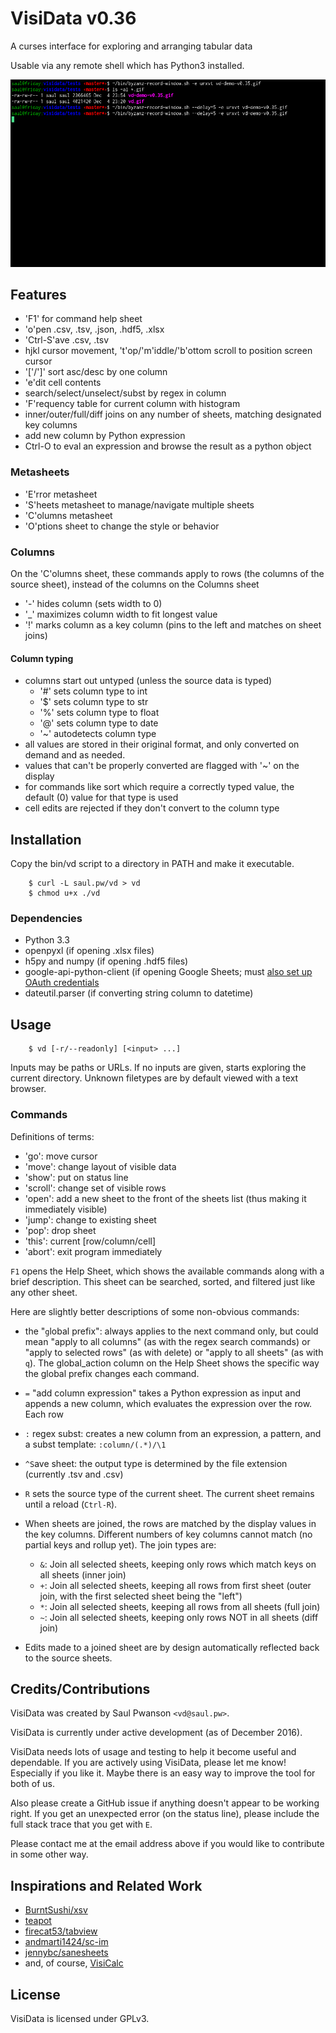 # VisiData v0.36

A curses interface for exploring and arranging tabular data

Usable via any remote shell which has Python3 installed.

![VisiData silent demo](screenshot.gif "VisiData Screenshot")

## Features
- 'F1' for command help sheet
- 'o'pen .csv, .tsv, .json, .hdf5, .xlsx
- 'Ctrl-S'ave .csv, .tsv
- hjkl cursor movement, 't'op/'m'iddle/'b'ottom scroll to position screen cursor
- '['/']' sort asc/desc by one column
- 'e'dit cell contents
- search/select/unselect/subst by regex in column
- 'F'requency table for current column with histogram
- inner/outer/full/diff joins on any number of sheets, matching designated key columns
- add new column by Python expression
- Ctrl-O to eval an expression and browse the result as a python object

### Metasheets

- 'E'rror metasheet
- 'S'heets metasheet to manage/navigate multiple sheets
- 'C'olumns metasheet
- 'O'ptions sheet to change the style or behavior

### Columns

On the 'C'olumns sheet, these commands apply to rows (the columns of the source sheet), instead of the columns on the Columns sheet

- '-' hides column (sets width to 0)
- '\_' maximizes column width to fit longest value
- '!' marks column as a key column (pins to the left and matches on sheet joins)

#### Column typing

- columns start out untyped (unless the source data is typed)
   - '#' sets column type to int
   - '$' sets column type to str
   - '%' sets column type to float
   - '@' sets column type to date
   - '~' autodetects column type
- all values are stored in their original format, and only converted on demand and as needed.
- values that can't be properly converted are flagged with '~' on the display
- for commands like sort which require a correctly typed value, the default (0) value for that type is used
- cell edits are rejected if they don't convert to the column type

## Installation

Copy the bin/vd script to a directory in PATH and make it executable.

        $ curl -L saul.pw/vd > vd
        $ chmod u+x ./vd

### Dependencies

- Python 3.3
- openpyxl (if opening .xlsx files)
- h5py and numpy (if opening .hdf5 files)
- google-api-python-client (if opening Google Sheets; must [also set up OAuth credentials](https://developers.google.com/sheets/quickstart/python)
- dateutil.parser (if converting string column to datetime)

## Usage

        $ vd [-r/--readonly] [<input> ...]

Inputs may be paths or URLs.  If no inputs are given, starts exploring the
current directory.  Unknown filetypes are by default viewed with a text
browser.

### Commands

Definitions of terms:

- 'go': move cursor
- 'move': change layout of visible data
- 'show': put on status line
- 'scroll': change set of visible rows
- 'open': add a new sheet to the front of the sheets list (thus making it immediately visible)
- 'jump': change to existing sheet
- 'pop': drop sheet
- 'this': current [row/column/cell]
- 'abort': exit program immediately

`F1` opens the Help Sheet, which shows the available commands along with a brief description.
This sheet can be searched, sorted, and filtered just like any other sheet.

Here are slightly better descriptions of some non-obvious commands:

- the "`g`lobal prefix": always applies to the next command only, but could mean "apply to all columns" (as with the regex search commands) or "apply to selected rows" (as with `d`elete) or "apply to all sheets" (as with `q`).
The global\_action column on the Help Sheet shows the specific way the global prefix changes each command.

- `=` "add column expression" takes a Python expression as input and appends a new column, which evaluates the
expression over the row.  Each row

- `:` regex subst: creates a new column from an expression, a pattern, and a subst template: `:column/(.*)/\1`

- `^S`ave sheet: the output type is determined by the file extension (currently .tsv and .csv)

- `R` sets the source type of the current sheet.  The current sheet remains until a reload (`Ctrl-R`).

- When sheets are joined, the rows are matched by the display values in the key columns.  Different numbers of key columns cannot match (no partial keys and rollup yet).  The join types are:
    - `&`: Join all selected sheets, keeping only rows which match keys on all sheets (inner join)
    - `+`: Join all selected sheets, keeping all rows from first sheet (outer join, with the first selected sheet being the "left")
    - `*`: Join all selected sheets, keeping all rows from all sheets (full join)
    - `~`: Join all selected sheets, keeping only rows NOT in all sheets (diff join)

- Edits made to a joined sheet are by design automatically reflected back to the source sheets.

## Credits/Contributions

VisiData was created by Saul Pwanson `<vd@saul.pw>`.

VisiData is currently under active development (as of December 2016).

VisiData needs lots of usage and testing to help it become useful and dependable.  If you are actively using VisiData, please let me know!  Especially if you like it.  Maybe there is an easy way to improve the tool for both of us.

Also please create a GitHub issue if anything doesn't appear to be working right.
If you get an unexpected error (on the status line), please include the full stack trace that you get with `E`.

Please contact me at the email address above if you would like to contribute in some other way.

## Inspirations and Related Work

- [BurntSushi/xsv](https://github.com/BurntSushi/xsv)
- [teapot](https://www.syntax-k.de/projekte/teapot/)
- [firecat53/tabview](https://github.com/firecat53/tabview)
- [andmarti1424/sc-im](https://github.com/andmarti1424/sc-im)
- [jennybc/sanesheets](https://github.com/jennybc/sanesheets)
- and, of course, [VisiCalc](http://danbricklin.com/visicalc.htm)

## License

VisiData is licensed under GPLv3.

